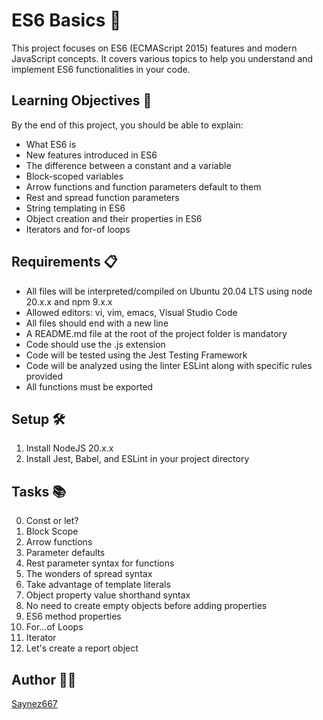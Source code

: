 # ES6 Basics 🚀

This project focuses on ES6 (ECMAScript 2015) features and modern JavaScript concepts. It covers various topics to help you understand and implement ES6 functionalities in your code.

## Learning Objectives 🎯

By the end of this project, you should be able to explain:

- What ES6 is
- New features introduced in ES6
- The difference between a constant and a variable
- Block-scoped variables
- Arrow functions and function parameters default to them
- Rest and spread function parameters
- String templating in ES6
- Object creation and their properties in ES6
- Iterators and for-of loops

## Requirements 📋

- All files will be interpreted/compiled on Ubuntu 20.04 LTS using node 20.x.x and npm 9.x.x
- Allowed editors: vi, vim, emacs, Visual Studio Code
- All files should end with a new line
- A README.md file at the root of the project folder is mandatory
- Code should use the .js extension
- Code will be tested using the Jest Testing Framework
- Code will be analyzed using the linter ESLint along with specific rules provided
- All functions must be exported

## Setup 🛠️

1. Install NodeJS 20.x.x
2. Install Jest, Babel, and ESLint in your project directory

## Tasks 📚

0. Const or let?
1. Block Scope
2. Arrow functions
3. Parameter defaults
4. Rest parameter syntax for functions
5. The wonders of spread syntax
6. Take advantage of template literals
7. Object property value shorthand syntax
8. No need to create empty objects before adding properties
9. ES6 method properties
10. For...of Loops
11. Iterator
12. Let's create a report object

## Author 👨‍💻

[Saynez667](https://github.com/Saynez667)

